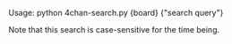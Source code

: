 Usage: python 4chan-search.py {board} {"search query"}

Note that this search is case-sensitive for the time being.